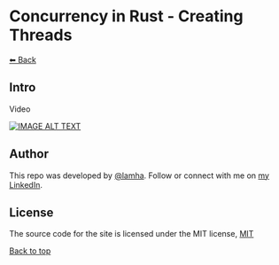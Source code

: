 # Concurrency in Rust - Creating Threads

[⬅ Back](../README.md)

## Intro 
Video 

<div>
  <a href="https://www.youtube.com/watch?v=06WcsNPUNC8"><img src="https://img.youtube.com/vi/06WcsNPUNC8/0.jpg" alt="IMAGE ALT TEXT"></a>
</div>




## Author

This repo was developed by [@lamha](https://github.com/HaLamUs). 
Follow or connect with me on [my LinkedIn](https://www.linkedin.com/in/lamhacs). 

## License
The source code for the site is licensed under the MIT license, [MIT](https://opensource.org/license/mit/)

 <a href="#top">Back to top</a>